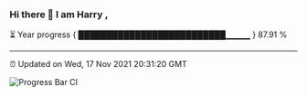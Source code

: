 ### Hi there 👋 I am Harry , 

⏳ Year progress { ██████████████████████████▁▁▁▁ } 87.91 %

---

⏰ Updated on Wed, 17 Nov 2021 20:31:20 GMT

![Progress Bar CI](https://github.com/duykhang68/duykhang68/workflows/Progress%20Bar%20CI/badge.svg)
